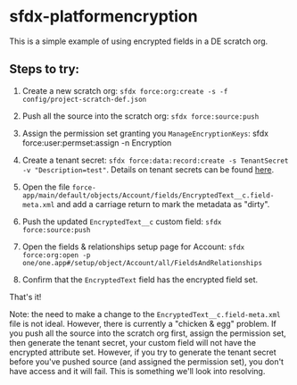 # sfdx-platformencryption

This is a simple example of using encrypted fields in a DE scratch org.

## Steps to try:

1) Create a new scratch org: `sfdx force:org:create -s -f config/project-scratch-def.json`

2) Push all the source into the scratch org: `sfdx force:source:push`

3) Assign the permission set granting you `ManageEncryptionKeys`: sfdx force:user:permset:assign -n Encryption

4) Create a tenant secret: `sfdx force:data:record:create -s TenantSecret -v "Description=test"`. Details on tenant secrets can be found [here](https://help.salesforce.com/articleView?id=security_pe_key_admin_creating.htm&language=en_US&type=0).

5) Open the file `force-app/main/default/objects/Account/fields/EncryptedText__c.field-meta.xml` and add a carriage return to mark the metadata as "dirty".

6) Push the updated `EncryptedText__c` custom field: `sfdx force:source:push`

7) Open the fields & relationships setup page for Account: `sfdx force:org:open -p one/one.app#/setup/object/Account/all/FieldsAndRelationships`

8) Confirm that the `EncryptedText` field has the encrypted field set.

That's it!

Note: the need to make a change to the `EncryptedText__c.field-meta.xml` file is not ideal. However, there is currently a "chicken & egg" problem. If you push all the source into the scratch org first, assign the permission set, then generate the tenant secret, your custom field will not have the encrypted attribute set. However, if you try to generate the tenant secret before you've pushed source (and assigned the permission set), you don't have access and it will fail. This is something we'll look into resolving.

